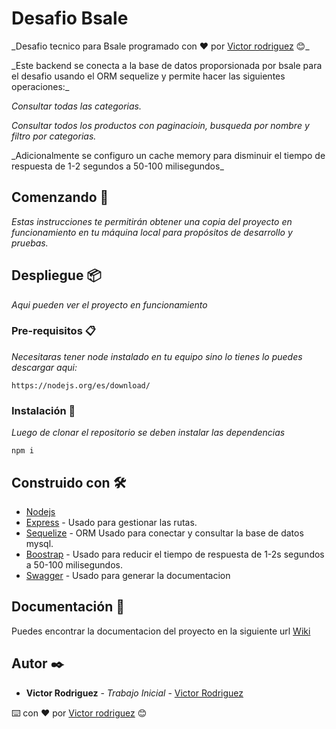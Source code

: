 # Desafio Bsale

\_Desafio tecnico para Bsale programado con ❤️ por [Victor rodriguez](https://www.linkedin.com/in/cv-victor-rodriguez/) 😊\_

\_Este backend se conecta a la base de datos proporsionada por bsale para el desafio usando el ORM sequelize y permite hacer las siguientes operaciones:\_

_Consultar todas las categorias._

_Consultar todos los productos con paginacioin, busqueda por nombre y filtro por categorias._

\_Adicionalmente se configuro un cache memory para disminuir el tiempo de respuesta de 1-2 segundos a 50-100 milisegundos\_

## Comenzando 🚀

_Estas instrucciones te permitirán obtener una copia del proyecto en funcionamiento en tu máquina local para propósitos de desarrollo y pruebas._

## Despliegue 📦

_Aqui pueden ver el proyecto en funcionamiento_

### Pre-requisitos 📋

_Necesitaras tener node instalado en tu equipo sino lo tienes lo puedes descargar aqui:_

```
https://nodejs.org/es/download/
```

### Instalación 🔧

_Luego de clonar el repositorio se deben instalar las dependencias_

```
npm i
```

## Construido con 🛠️

- [Nodejs](https://nodejs.org/es/)
- [Express](https://expressjs.com/es/) - Usado para gestionar las rutas.
- [Sequelize](https://sequelize.org/) - ORM Usado para conectar y consultar la base de datos mysql.
- [Boostrap](https://www.npmjs.com/package/node-cache) - Usado para reducir el tiempo de respuesta de 1-2s segundos a 50-100 milisegundos.
- [Swagger](https://swagger.io/) - Usado para generar la documentacion

## Documentación 📖

Puedes encontrar la documentacion del proyecto en la siguiente url [Wiki](https://github.com/tu/proyecto/wiki)

## Autor ✒️

- **Victor Rodriguez** - _Trabajo Inicial_ - [Victor Rodriguez](https://www.linkedin.com/in/cv-victor-rodriguez/)

⌨️ con ❤️ por [Victor rodriguez](https://www.linkedin.com/in/cv-victor-rodriguez/) 😊
